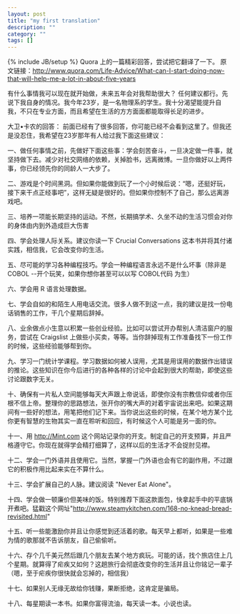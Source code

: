 ```yaml
---
layout: post
title: "my first translation"
description: ""
category: ""
tags: []
---
```

{% include JB/setup %}
Quora 上的一篇精彩回答，尝试把它翻译了一下。
原文链接：http://www.quora.com/Life-Advice/What-can-I-start-doing-now-that-will-help-me-a-lot-in-about-five-years

有什么事情我可以现在就开始做，未来五年会对我帮助很大？
任何建议都行。先说下我自身的情况。我今年23岁，是一名物理系的学生。我十分渴望能提升自我，不只在专业方面，而且希望在生活的方方面面都能取得长足的进步。

大卫•卡农的回答：
前面已经有了很多回答，你可能已经不会看到这里了。但我还是没忍住，我希望在23岁那年有人给过我下面这些建议：

一、做任何事情之前，先做好下面这些事：学会刻苦奋斗，一旦决定做一件事，就坚持做下去。减少对社交网络的依赖，关掉脸书，远离微博。一旦你做好以上两件事，你已经领先你的同龄人一大步了。

二、游戏是个时间黑洞。但如果你能做到玩了一个小时候后说：“嗯，还挺好玩，接下来干点正经事吧”，这样无疑是很好的。但如果你控制不了自己，那么远离游戏吧。

三、培养一项能长期坚持的运动。不然，长期搞学术、久坐不动的生活习惯会对你的身体由内到外造成巨大伤害

四、学会处理人际关系。建议你读一下 Crucial Conversations 这本书并将其付诸实践，相信我，它会改变你的生活。

五、尽可能的学习各种编程技巧。学会一种编程语言永远不是什么坏事（除非是 COBOL --开个玩笑，如果你想你甚至可以以写 COBOL代码 为生）

六、学会用 R 语言处理数据。

七、学会自如的和陌生人用电话交流。很多人做不到这一点，我的建议是找一份电话销售的工作，干几个星期后辞掉。

八、业余做点小生意以积累一些创业经验。比如可以尝试开办帮别人清洁窗户的服务，尝试在 Craigslist 上做些小买卖，等等。当你辞掉现有工作准备找下一份工作的时候，这些经验能够帮到你。

九、学习一门统计学课程。学习数据如何被人误用，尤其是用误用的数据作出错误的推论。这些知识在你今后进行的各种各样的讨论中会起到很大的帮助，即使这些讨论跟数字无关。

十、确保有一片私人空间能够每天大声跟上帝说话，即使你没有宗教信仰或者你压根不信上帝。整理你的思路想法，张开你的嘴大声的对着宇宙说出来吧。如果这期间有一些好的想法，用笔把他们记下来。当你说出这些的时候，在某个地方某个比你更有智慧的生物其实一直在聆听和回应，有时候这个人可能是另一面的你。

十一、用 http://Mint.com 这个网站记录你的开支。制定自己的开支预算，并且严格遵守它。你现在就得学会精打细算了，这样以后的生活才不会捉肘见襟。

十二、学会一门外语并且使用它。当然，掌握一门外语也会有它的副作用，不过跟它的积极作用比起来实在不算什么。

十三、学会扩展自己的人脉。建议阅读 "Never Eat Alone"。

十四、学会做一顿廉价但美味的饭。特别推荐下面这款面包，快拿起手中的平底锅开煮吧。猛戳这个网址"http://www.steamykitchen.com/168-no-knead-bread-revisited.html"

十五、听一些能激励你并且让你感觉到还活着的歌。每天早上都听，如果是一些难为情的歌那就不告诉朋友，自己偷偷听。

十六、存个几千美元然后跟几个朋友去某个地方疯玩。可能的话，找个旅店住上几个星期。就算得了疟疾又如何？这趟旅行会彻底改变你的生活并且让你铭记一辈子（嗯，至于疟疾你很快就会忘掉的，相信我）

十七、如果别人无缘无故给你钱赚，果断拒绝，这肯定是骗局。

十八、每星期读一本书。如果你富得流油，每天读一本。小说也读。
